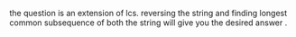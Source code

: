 the question is an extension of lcs. reversing the string and finding longest common subsequence of both the string will give you the desired answer .